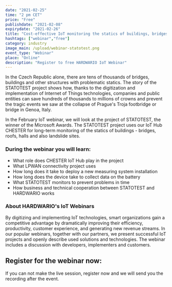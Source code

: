 ```yaml
---
date: "2021-02-25"
time: "2 pm CET"
price: "Free"
publishdate: "2021-02-08"
expirydate: "2021-02-26"
title: "Cost-effective IoT monitoring the statics of buildings, bridges and structures"
hashtags: ["webinar","free"]
category: industry
image_main: /upload/webinar-statotest.png
event_type: "Webinar"
place: "Online"
description: "Register to free HARDWARIO IoT Webinar"
---
```


<div class = "row">
<div class = "col pr-30">

<p>In the Czech Republic alone, there are tens of thousands of bridges, buildings and other structures with problematic statics. The story of the STATOTEST project shows how, thanks to the digitization and implementation of Internet of Things technologies, companies and public entities can save hundreds of thousands to millions of crowns and prevent the tragic events we saw at the collapse of Prague's Troja footbridge or bridge in Genoa, Italy.</p> 

<p>In the February IoT webinar, we will look at the project of STATOTEST, the winner of the Microsoft Awards. The STATOTEST project uses our IoT Hub CHESTER for long-term monitoring of the statics of buildings - bridges, roofs, halls and also landslide sites.</p>

<h3>During the webinar you will learn:</h3>

<ul>
    <li class = "mb-0 pb-0">What role does CHESTER IoT Hub play in the project</li>
    <li class = "mb-0 pb-0">What LPWAN connectivity project uses</li>
    <li class = "mb-0 pb-0">How long does it take to deploy a new measuring system installation</li>
    <li class = "mb-0 pb-0">How long does the device take to collect data on the battery</li>
    <li class = "mb-0 pb-0">What STATOTEST monitors to prevent problems in time</li>
    <li class = "mb-0 pb-0">How business and technical cooperation between STATOTEST and HARDWARIO works</li> 
</ul>

<h3>About HARDWARIO's IoT Webinars</h3>
<p>By digitizing and implementing IoT technologies, smart organizations gain a competitive advantage by dramatically improving their efficiency, productivity, customer experience, and generating new revenue streams. In our popular webinars, together with our partners, we present successful IoT projects and openly describe used solutions and technologies. The webinar includes a discussion with developers, implementers and customers.</p>

</div>
<div class = "col-12 col-md-5">
<div class = "px-10 py-20 mb-20 shadow">
<h2 class = "font-weight-black font-24 font-md-24 mb-20">Register for the webinar now:</h2>
<script charset="utf-8" type="text/javascript" src="//js.hsforms.net/forms/shell.js"></script>
<script>
jQuery(window).scroll(function() {
if (!jQuery('.hbspt-form').length) {
hbspt.forms.create({
    portalId: "5453210",
    formId: "bb4eff53-8e46-4642-986f-2a7637a044f2"
});
}
});
</script>

<p class = "font-14 font-lnh16">If you can not make the live session, register now and we will send you the recording after the event.</p>
</div>
</div>
</div>